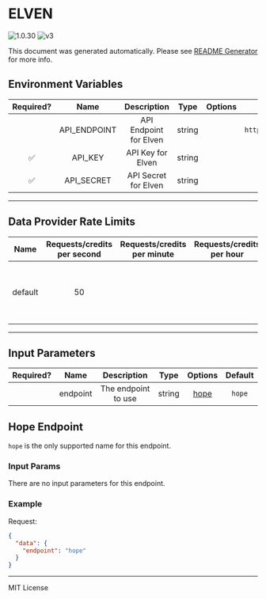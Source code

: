 # ELVEN

![1.0.30](https://img.shields.io/github/package-json/v/smartcontractkit/external-adapters-js?filename=packages/sources/elven/package.json) ![v3](https://img.shields.io/badge/framework%20version-v3-blueviolet)

This document was generated automatically. Please see [README Generator](../../scripts#readme-generator) for more info.

## Environment Variables

| Required? |     Name     |      Description       |  Type  | Options |         Default         |
| :-------: | :----------: | :--------------------: | :----: | :-----: | :---------------------: |
|           | API_ENDPOINT | API Endpoint for Elven | string |         | `https://por.elven.com` |
|    ✅     |   API_KEY    |   API Key for Elven    | string |         |                         |
|    ✅     |  API_SECRET  |  API Secret for Elven  | string |         |                         |

---

## Data Provider Rate Limits

|  Name   | Requests/credits per second | Requests/credits per minute | Requests/credits per hour |                           Note                           |
| :-----: | :-------------------------: | :-------------------------: | :-----------------------: | :------------------------------------------------------: |
| default |             50              |                             |                           | Considered unlimited tier, but setting reasonable limits |

---

## Input Parameters

| Required? |   Name   |     Description     |  Type  |        Options         | Default |
| :-------: | :------: | :-----------------: | :----: | :--------------------: | :-----: |
|           | endpoint | The endpoint to use | string | [hope](#hope-endpoint) | `hope`  |

## Hope Endpoint

`hope` is the only supported name for this endpoint.

### Input Params

There are no input parameters for this endpoint.

### Example

Request:

```json
{
  "data": {
    "endpoint": "hope"
  }
}
```

---

MIT License
